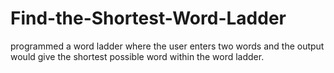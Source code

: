 # Find-the-Shortest-Word-Ladder
programmed a word ladder where the user enters two words and the output would give the shortest possible word within the word ladder.
